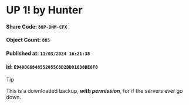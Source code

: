 # UP 1! by Hunter

#### Share Code: ```88P-DNM-CFX```
#### Object Count: ```885```
#### Published at: ```11/03/2024 16:21:38```
#### Id: ```E949DC6848552055C8D2DD91638BE0F0```

> [!TIP]
> This is a downloaded backup, ***with permission***, for if the servers ever go down.
